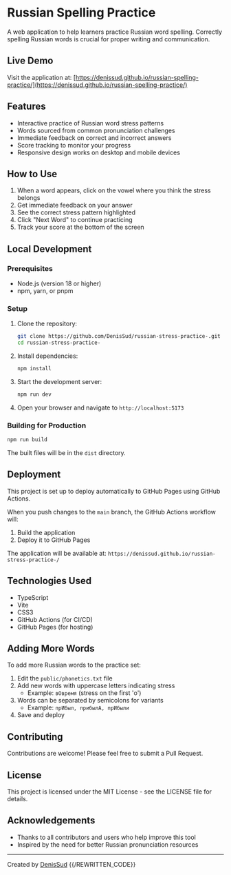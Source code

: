 # Russian Spelling Practice

A web application to help learners practice Russian word spelling. Correctly spelling Russian words is crucial for proper writing and communication.

## Live Demo

Visit the application at: [https://denissud.github.io/russian-spelling-practice/](https://denissud.github.io/russian-spelling-practice/)

## Features

- Interactive practice of Russian word stress patterns
- Words sourced from common pronunciation challenges
- Immediate feedback on correct and incorrect answers
- Score tracking to monitor your progress
- Responsive design works on desktop and mobile devices

## How to Use

1. When a word appears, click on the vowel where you think the stress belongs
2. Get immediate feedback on your answer
3. See the correct stress pattern highlighted
4. Click "Next Word" to continue practicing
5. Track your score at the bottom of the screen

## Local Development

### Prerequisites

- Node.js (version 18 or higher)
- npm, yarn, or pnpm

### Setup

1. Clone the repository:
   ```bash
   git clone https://github.com/DenisSud/russian-stress-practice-.git
   cd russian-stress-practice-
   ```

2. Install dependencies:
   ```bash
   npm install
   ```

3. Start the development server:
   ```bash
   npm run dev
   ```

4. Open your browser and navigate to `http://localhost:5173`

### Building for Production

```bash
npm run build
```

The built files will be in the `dist` directory.

## Deployment

This project is set up to deploy automatically to GitHub Pages using GitHub Actions.

When you push changes to the `main` branch, the GitHub Actions workflow will:
1. Build the application
2. Deploy it to GitHub Pages

The application will be available at: `https://denissud.github.io/russian-stress-practice-/`

## Technologies Used

- TypeScript
- Vite
- CSS3
- GitHub Actions (for CI/CD)
- GitHub Pages (for hosting)

## Adding More Words

To add more Russian words to the practice set:

1. Edit the `public/phonetics.txt` file
2. Add new words with uppercase letters indicating stress
   - Example: `вОвремя` (stress on the first 'о')
3. Words can be separated by semicolons for variants
   - Example: `прИбыл, прибылА, прИбыли`
4. Save and deploy

## Contributing

Contributions are welcome! Please feel free to submit a Pull Request.

## License

This project is licensed under the MIT License - see the LICENSE file for details.

## Acknowledgements

- Thanks to all contributors and users who help improve this tool
- Inspired by the need for better Russian pronunciation resources

---

Created by [DenisSud](https://github.com/DenisSud)
{{/REWRITTEN_CODE}}
